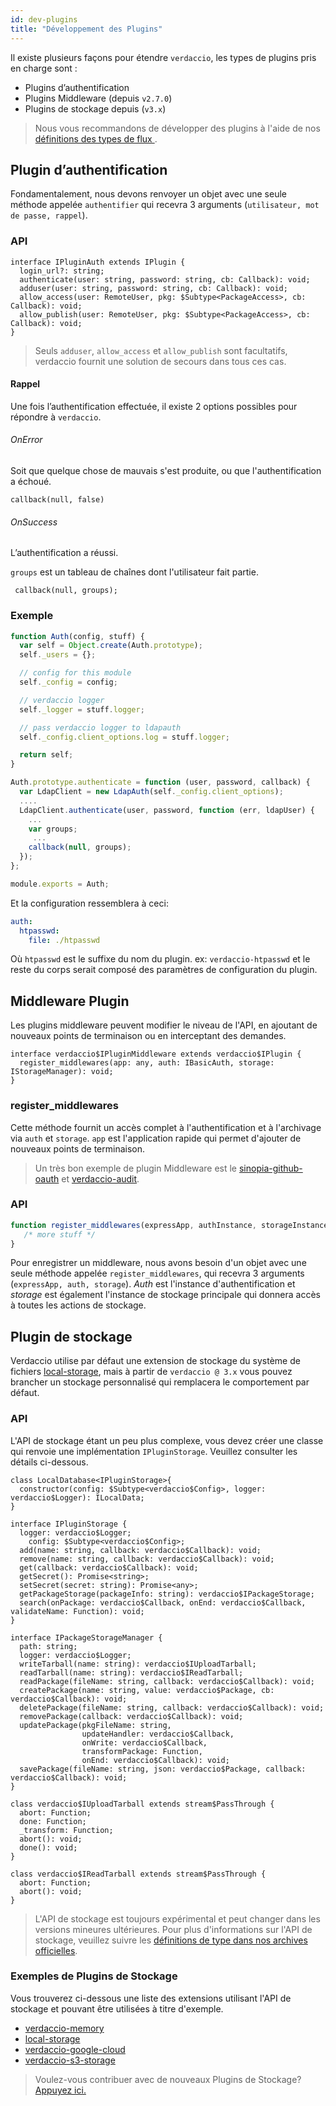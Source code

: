 ```yaml
---
id: dev-plugins
title: "Développement des Plugins"
---
```

Il existe plusieurs façons pour étendre `verdaccio`, les types de plugins pris en charge sont :

* Plugins d’authentification
* Plugins Middleware (depuis `v2.7.0`)
* Plugins de stockage depuis (`v3.x`)

> Nous vous recommandons de développer des plugins à l'aide de nos [ définitions des types de flux ](https://github.com/verdaccio/flow-types).

## Plugin d’authentification

Fondamentalement, nous devons renvoyer un objet avec une seule méthode appelée `authentifier` qui recevra 3 arguments (`utilisateur, mot de passe, rappel`).

### API

```flow
interface IPluginAuth extends IPlugin {
  login_url?: string;
  authenticate(user: string, password: string, cb: Callback): void;
  adduser(user: string, password: string, cb: Callback): void;
  allow_access(user: RemoteUser, pkg: $Subtype<PackageAccess>, cb: Callback): void;
  allow_publish(user: RemoteUser, pkg: $Subtype<PackageAccess>, cb: Callback): void;
}
```

> Seuls `adduser`, `allow_access` et `allow_publish` sont facultatifs, verdaccio fournit une solution de secours dans tous ces cas.

#### Rappel

Une fois l’authentification effectuée, il existe 2 options possibles pour répondre à `verdaccio`.

###### OnError

Soit que quelque chose de mauvais s'est produite, ou que l'authentification a échoué.

```flow
callback(null, false)
```

###### OnSuccess

L’authentification a réussi.

`groups` est un tableau de chaînes dont l'utilisateur fait partie.

     callback(null, groups);
    

### Exemple

```javascript
function Auth(config, stuff) {
  var self = Object.create(Auth.prototype);
  self._users = {};

  // config for this module
  self._config = config;

  // verdaccio logger
  self._logger = stuff.logger;

  // pass verdaccio logger to ldapauth
  self._config.client_options.log = stuff.logger;

  return self;
}

Auth.prototype.authenticate = function (user, password, callback) {
  var LdapClient = new LdapAuth(self._config.client_options);
  ....
  LdapClient.authenticate(user, password, function (err, ldapUser) {
    ...
    var groups;
     ...
    callback(null, groups);
  });
};

module.exports = Auth;
```

Et la configuration ressemblera à ceci:

```yaml
auth:
  htpasswd:
    file: ./htpasswd
```

Où `htpasswd` est le suffixe du nom du plugin. ex: `verdaccio-htpasswd` et le reste du corps serait composé des paramètres de configuration du plugin.

## Middleware Plugin

Les plugins middleware peuvent modifier le niveau de l'API, en ajoutant de nouveaux points de terminaison ou en interceptant des demandes.

```flow
interface verdaccio$IPluginMiddleware extends verdaccio$IPlugin {
  register_middlewares(app: any, auth: IBasicAuth, storage: IStorageManager): void;
}
```

### register_middlewares

Cette méthode fournit un accès complet à l'authentification et à l'archivage via `auth` et `storage`. `app` est l'application rapide qui permet d'ajouter de nouveaux points de terminaison.

> Un très bon exemple de plugin Middleware est le [sinopia-github-oauth](https://github.com/soundtrackyourbrand/sinopia-github-oauth) et [verdaccio-audit](https://github.com/verdaccio/verdaccio-audit).

### API

```js
function register_middlewares(expressApp, authInstance, storageInstance) {
   /* more stuff */
}
```

Pour enregistrer un middleware, nous avons besoin d'un objet avec une seule méthode appelée `register_middlewares`, qui recevra 3 arguments (`expressApp, auth, storage`). *Auth* est l'instance d'authentification et *storage* est également l'instance de stockage principale qui donnera accès à toutes les actions de stockage.

## Plugin de stockage

Verdaccio utilise par défaut une extension de stockage du système de fichiers [local-storage](https://github.com/verdaccio/local-storage), mais à partir de `verdaccio @ 3.x` vous pouvez brancher un stockage personnalisé qui remplacera le comportement par défaut.

### API

L'API de stockage étant un peu plus complexe, vous devez créer une classe qui renvoie une implémentation `IPluginStorage`. Veuillez consulter les détails ci-dessous.

```flow
class LocalDatabase<IPluginStorage>{
  constructor(config: $Subtype<verdaccio$Config>, logger: verdaccio$Logger): ILocalData;
}

interface IPluginStorage {
  logger: verdaccio$Logger;
    config: $Subtype<verdaccio$Config>;
  add(name: string, callback: verdaccio$Callback): void;
  remove(name: string, callback: verdaccio$Callback): void;
  get(callback: verdaccio$Callback): void;
  getSecret(): Promise<string>;
  setSecret(secret: string): Promise<any>;
  getPackageStorage(packageInfo: string): verdaccio$IPackageStorage;
  search(onPackage: verdaccio$Callback, onEnd: verdaccio$Callback, validateName: Function): void;
}

interface IPackageStorageManager {
  path: string;
  logger: verdaccio$Logger;
  writeTarball(name: string): verdaccio$IUploadTarball;
  readTarball(name: string): verdaccio$IReadTarball;
  readPackage(fileName: string, callback: verdaccio$Callback): void;
  createPackage(name: string, value: verdaccio$Package, cb: verdaccio$Callback): void;
  deletePackage(fileName: string, callback: verdaccio$Callback): void;
  removePackage(callback: verdaccio$Callback): void;
  updatePackage(pkgFileName: string,
                updateHandler: verdaccio$Callback,
                onWrite: verdaccio$Callback,
                transformPackage: Function,
                onEnd: verdaccio$Callback): void;
  savePackage(fileName: string, json: verdaccio$Package, callback: verdaccio$Callback): void;
}

class verdaccio$IUploadTarball extends stream$PassThrough {
  abort: Function;
  done: Function;
  _transform: Function;
  abort(): void;
  done(): void;
}

class verdaccio$IReadTarball extends stream$PassThrough {
  abort: Function;
  abort(): void;
}
```

> L'API de stockage est toujours expérimental et peut changer dans les versions mineures ultérieures. Pour plus d'informations sur l'API de stockage, veuillez suivre les [définitions de type dans nos archives officielles](https://github.com/verdaccio/flow-types).

### Exemples de Plugins de Stockage

Vous trouverez ci-dessous une liste des extensions utilisant l'API de stockage et pouvant être utilisées à titre d'exemple.

* [verdaccio-memory](https://github.com/verdaccio/verdaccio-memory)
* [local-storage](https://github.com/verdaccio/local-storage)
* [verdaccio-google-cloud](https://github.com/verdaccio/verdaccio-google-cloud)
* [verdaccio-s3-storage](https://github.com/Remitly/verdaccio-s3-storage/tree/s3)

> Voulez-vous contribuer avec de nouveaux Plugins de Stockage?[Appuyez ici.](https://github.com/verdaccio/verdaccio/issues/103#issuecomment-357478295)